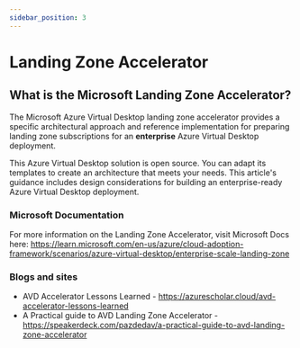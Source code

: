 ```yaml
---
sidebar_position: 3
---
```


# Landing Zone Accelerator

## What is the Microsoft Landing Zone Accelerator?

The Microsoft Azure Virtual Desktop landing zone accelerator provides a specific architectural approach and reference implementation for preparing landing zone subscriptions for an **enterprise** Azure Virtual Desktop deployment.

This Azure Virtual Desktop solution is open source. You can adapt its templates to create an architecture that meets your needs. This article's guidance includes design considerations for building an enterprise-ready Azure Virtual Desktop deployment.

### Microsoft Documentation

For more information on the Landing Zone Accelerator, visit Microsoft Docs here: https://learn.microsoft.com/en-us/azure/cloud-adoption-framework/scenarios/azure-virtual-desktop/enterprise-scale-landing-zone

### Blogs and sites

- AVD Accelerator Lessons Learned - https://azurescholar.cloud/avd-accelerator-lessons-learned
- A Practical guide to AVD Landing Zone Accelerator - https://speakerdeck.com/pazdedav/a-practical-guide-to-avd-landing-zone-accelerator
